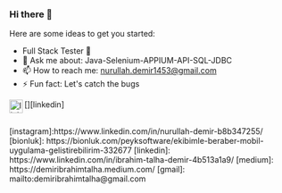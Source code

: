 ### Hi there 👋

Here are some ideas to get you started:

-  Full Stack Tester 🚀
- 💬 Ask me about: Java-Selenium-APPIUM-API-SQL-JDBC
- 📫 How to reach me: nurullah.demir1453@gmail.com
- ⚡ Fun fact: Let's catch the bugs 

[<img align="left" alt="linkedin | LinkedIn" width="24px" src="https://raw.githubusercontent.com/peterthehan/peterthehan/master/assets/linkedin.svg" />][linkedin]



<br />
[instagram]:https://www.linkedin.com/in/nurullah-demir-b8b347255/
[bionluk]: https://bionluk.com/peyksoftware/ekibimle-beraber-mobil-uygulama-gelistirebilirim-332677
[linkedin]: https://www.linkedin.com/in/ibrahim-talha-demir-4b513a1a9/
[medium]: https://demiribrahimtalha.medium.com/
[gmail]: mailto:demiribrahimtalha@gmail.com
<br />




